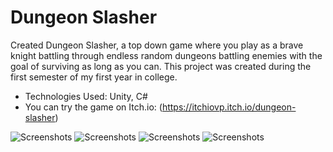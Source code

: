 # Dungeon Slasher

Created Dungeon Slasher, a top down game where you
play as a brave knight battling through endless random
dungeons battling enemies with the goal of surviving as
long as you can. This project was created during the first semester of my first year in college.

- Technologies Used: Unity, C#
- You can try the game on Itch.io: (https://itchiovp.itch.io/dungeon-slasher)

![Screenshots](https://img.itch.zone/aW1hZ2UvMjM0MzU0NC8xNDI5MzkxNS5wbmc=/original/fGsJ5d.png)
![Screenshots](https://img.itch.zone/aW1hZ2UvMjM0MzU0NC8xNDI5MzkxNi5wbmc=/original/duaMaD.png)
![Screenshots](https://img.itch.zone/aW1hZ2UvMjM0MzU0NC8xNDI5MzkxOC5wbmc=/original/vEj9uT.png)
![Screenshots](https://img.itch.zone/aW1hZ2UvMjM0MzU0NC8xNDI5MzkxOS5wbmc=/original/uh7kwc.png)
  

